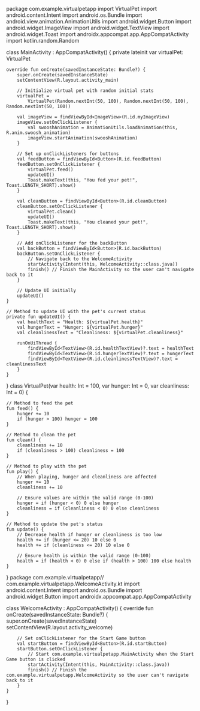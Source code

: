 package com.example.virtualpetapp
import VirtualPet
import android.content.Intent
import android.os.Bundle
import android.view.animation.AnimationUtils
import android.widget.Button
import android.widget.ImageView
import android.widget.TextView
import android.widget.Toast
import androidx.appcompat.app.AppCompatActivity
import kotlin.random.Random

class MainActivity : AppCompatActivity() {
    private lateinit var virtualPet: VirtualPet

    override fun onCreate(savedInstanceState: Bundle?) {
        super.onCreate(savedInstanceState)
        setContentView(R.layout.activity_main)

        // Initialize virtual pet with random initial stats
        virtualPet =
            VirtualPet(Random.nextInt(50, 100), Random.nextInt(50, 100), Random.nextInt(50, 100))

        val imageView = findViewById<ImageView>(R.id.myImageView)
        imageView.setOnClickListener {
            val swooshAnimation = AnimationUtils.loadAnimation(this, R.anim.swoosh_animation)
            imageView.startAnimation(swooshAnimation)
        }

        // Set up onClickListeners for buttons
        val feedButton = findViewById<Button>(R.id.feedButton)
        feedButton.setOnClickListener {
            virtualPet.feed()
            updateUI()
            Toast.makeText(this, "You fed your pet!", Toast.LENGTH_SHORT).show()
        }

        val cleanButton = findViewById<Button>(R.id.cleanButton)
        cleanButton.setOnClickListener {
            virtualPet.clean()
            updateUI()
            Toast.makeText(this, "You cleaned your pet!", Toast.LENGTH_SHORT).show()
        }

        // Add onClickListener for the backButton
        val backButton = findViewById<Button>(R.id.backButton)
        backButton.setOnClickListener {
            // Navigate back to the WelcomeActivity
            startActivity(Intent(this, WelcomeActivity::class.java))
            finish() // Finish the MainActivity so the user can't navigate back to it
        }

        // Update UI initially
        updateUI()
    }

    // Method to update UI with the pet's current status
    private fun updateUI() {
        val healthText = "Health: ${virtualPet.health}"
        val hungerText = "Hunger: ${virtualPet.hunger}"
        val cleanlinessText = "Cleanliness: ${virtualPet.cleanliness}"

        runOnUiThread {
            findViewById<TextView>(R.id.healthTextView)?.text = healthText
            findViewById<TextView>(R.id.hungerTextView)?.text = hungerText
            findViewById<TextView>(R.id.cleanlinessTextView)?.text = cleanlinessText
        }
    }
}
class VirtualPet(var health: Int = 100, var hunger: Int = 0, var cleanliness: Int = 0) {

    // Method to feed the pet
    fun feed() {
        hunger += 10
        if (hunger > 100) hunger = 100
    }

    // Method to clean the pet
    fun clean() {
        cleanliness += 10
        if (cleanliness > 100) cleanliness = 100
    }

    // Method to play with the pet
    fun play() {
        // When playing, hunger and cleanliness are affected
        hunger += 10
        cleanliness += 10

        // Ensure values are within the valid range (0-100)
        hunger = if (hunger < 0) 0 else hunger
        cleanliness = if (cleanliness < 0) 0 else cleanliness
    }

    // Method to update the pet's status
    fun update() {
        // Decrease health if hunger or cleanliness is too low
        health += if (hunger <= 20) 10 else 0
        health += if (cleanliness <= 20) 10 else 0

        // Ensure health is within the valid range (0-100)
        health = if (health < 0) 0 else if (health > 100) 100 else health
    }
}
package com.example.virtualpetapp// com.example.virtualpetapp.WelcomeActivity.kt
import android.content.Intent
import android.os.Bundle
import android.widget.Button
import androidx.appcompat.app.AppCompatActivity

class WelcomeActivity : AppCompatActivity() {
    override fun onCreate(savedInstanceState: Bundle?) {
        super.onCreate(savedInstanceState)
        setContentView(R.layout.activity_welcome)

        // Set onClickListener for the Start Game button
        val startButton = findViewById<Button>(R.id.startButton)
        startButton.setOnClickListener {
            // Start com.example.virtualpetapp.MainActivity when the Start Game button is clicked
            startActivity(Intent(this, MainActivity::class.java))
            finish() // Finish the com.example.virtualpetapp.WelcomeActivity so the user can't navigate back to it
        }
    }
}
